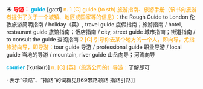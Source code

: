 ☀ <font color="red">**导游：**</font>
<font color="sky blue">**guide**</font> [ɡaɪd] 
<font color="orange">n. 1 [C] guide (to sth) 旅游指南、旅游手册（该书向旅游者提供了关于一个城镇、地区或国家等的信息）：</font>the Rough Guide to London 伦敦旅游简明指南 / holiday（英）, travel guide 度假指南；旅游指南 / hotel, restaurant guide 旅馆指南；饭店指南 / city, street guide 城市指南；街道指南 / to consult the guide 查阅指南 <font color="orange">2 [C] 引导你去某个地方的一个人，即向导，尤指旅游向导，即导游：</font>tour guide 导游 / professional guide 职业导游 / local guide 当地的导游 / mountain, river guide 山岳向导；河流向导
           
<font color="sky blue">**courier**</font> [ˈkʊriə(r)]
<font color="orange">n. [C] [英]（旅游公司的）导游：</font>了解即可

· 表示“领路”、“指路”的词群见[[69带路领路 指路引路]]
